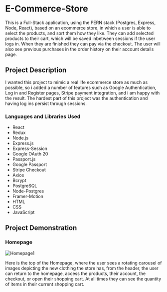 # E-Commerce-Store
This is a Full-Stack application, using the PERN stack (Postgres, Express, Node, React), based on an ecommerce store, 
in which a user is able to select the products, and sort them how they like. They can add selected products to their
cart, which will be saved inbetween sessions if the user logs in. When they are finished they can pay via the checkout.
The user will also see previous purchases in the order history on their account details page.

## Project Description
I wanted this project to mimic a real life ecommerce store as much as possible, so i added a number of features such as
Google Authentication, Log in and Register pages, Stripe payment integration, and i am happy with the result.
The hardest part of this project was the authentication and having log ins persist through sessions.

### Languages and Libraries Used
* React
* Redux
* Node.js
* Express.js
* Express-Session
* Google OAuth 20
* Passport.js
* Google Passport
* Stripe Checkout
* Axios
* Bcrypt
* PostgreSQL
* Node-Postgres
* Framer-Motion
* HTML
* CSS
* JavaScript

## Project Demonstration

### Homepage

![Homepage1](https://github.com/user-attachments/assets/b089a8b9-8189-4bed-b3c6-011731709f3b)

Here is the top of the Homepage, where the user sees a rotating carousel of images depicting the new clothing the store has, from the header, the user
can return to the homepage, access the products, their account, the checkout, or open their shopping cart. At all times they can see the quantity of 
items in their current shopping cart.
